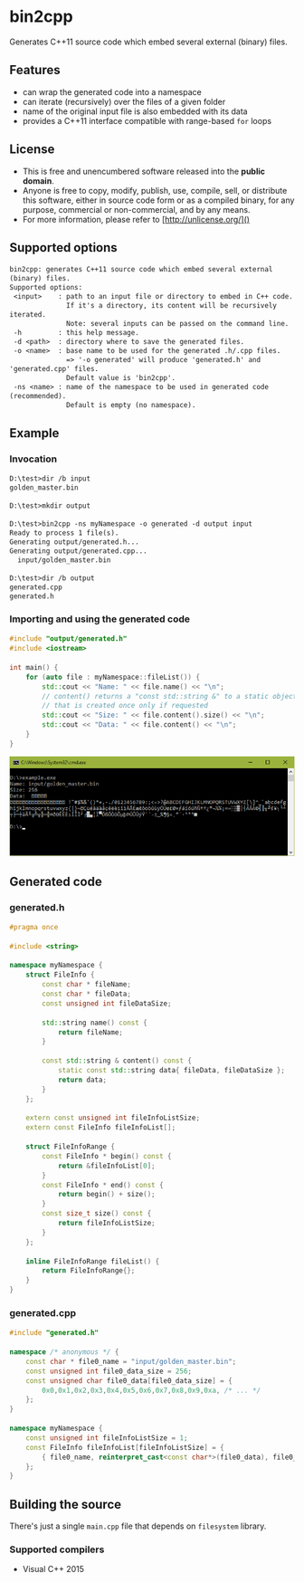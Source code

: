 # bin2cpp
Generates C++11 source code which embed several external (binary) files.

## Features
 - can wrap the generated code into a namespace
 - can iterate (recursively) over the files of a given folder
 - name of the original input file is also embedded with its data
 - provides a C++11 interface compatible with range-based `for` loops  

## License
 - This is free and unencumbered software released into the **public domain**.
 - Anyone is free to copy, modify, publish, use, compile, sell, or distribute this software, either in source code form or as a compiled binary, for any purpose, commercial or non-commercial, and by any means.
 - For more information, please refer to [http://unlicense.org/]()

## Supported options

```
bin2cpp: generates C++11 source code which embed several external (binary) files.
Supported options:
 <input>    : path to an input file or directory to embed in C++ code.
              If it's a directory, its content will be recursively iterated.
              Note: several inputs can be passed on the command line.
 -h         : this help message.
 -d <path>  : directory where to save the generated files.
 -o <name>  : base name to be used for the generated .h/.cpp files.
              => '-o generated' will produce 'generated.h' and 'generated.cpp' files.
              Default value is 'bin2cpp'.
 -ns <name> : name of the namespace to be used in generated code (recommended).
              Default is empty (no namespace).
```
 
## Example

### Invocation

```
D:\test>dir /b input
golden_master.bin

D:\test>mkdir output

D:\test>bin2cpp -ns myNamespace -o generated -d output input
Ready to process 1 file(s).
Generating output/generated.h...
Generating output/generated.cpp...
  input/golden_master.bin

D:\test>dir /b output
generated.cpp
generated.h
```

### Importing and using the generated code

```cpp
#include "output/generated.h"
#include <iostream>

int main() {
	for (auto file : myNamespace::fileList()) {
		std::cout << "Name: " << file.name() << "\n";
		// content() returns a "const std::string &" to a static object
		// that is created once only if requested 
		std::cout << "Size: " << file.content().size() << "\n";
		std::cout << "Data: " << file.content() << "\n";
	}
}
```
![](example.png)

## Generated code

### generated.h

```cpp
#pragma once

#include <string>

namespace myNamespace {
	struct FileInfo {
		const char * fileName;
		const char * fileData;
		const unsigned int fileDataSize;

		std::string name() const {
			return fileName;
		}

		const std::string & content() const {
			static const std::string data{ fileData, fileDataSize };
			return data;
		}
	};

	extern const unsigned int fileInfoListSize;
	extern const FileInfo fileInfoList[];

	struct FileInfoRange {
		const FileInfo * begin() const {
			return &fileInfoList[0];
		}
		const FileInfo * end() const {
			return begin() + size();
		}
		const size_t size() const {
			return fileInfoListSize;
		}
	};

	inline FileInfoRange fileList() {
		return FileInfoRange{};
	}
}
```

### generated.cpp

```cpp
#include "generated.h"

namespace /* anonymous */ {
	const char * file0_name = "input/golden_master.bin";
	const unsigned int file0_data_size = 256;
	const unsigned char file0_data[file0_data_size] = {
		0x0,0x1,0x2,0x3,0x4,0x5,0x6,0x7,0x8,0x9,0xa, /* ... */
	};
}

namespace myNamespace {
	const unsigned int fileInfoListSize = 1;
	const FileInfo fileInfoList[fileInfoListSize] = {
		{ file0_name, reinterpret_cast<const char*>(file0_data), file0_data_size },
	};
}
```
## Building the source

There's just a single ```main.cpp``` file that depends on ```filesystem``` library.

### Supported compilers
 - Visual C++ 2015
